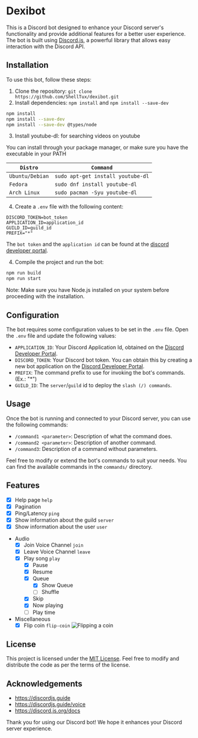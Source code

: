 # Dexibot

This is a Discord bot designed to enhance your Discord server's functionality and provide additional features for a better user experience.
The bot is built using [Discord.js](https://discord.js.org/), a powerful library that allows easy interaction with the Discord API.

## Installation

To use this bot, follow these steps:

1. Clone the repository: `git clone https://github.com/ShellTux/dexibot.git`
2. Install dependencies: `npm install` and `npm install --save-dev`
```sh
npm install
npm install --save-dev
npm install --save-dev @types/node
```
3. Install youtube-dl: for searching videos on youtube

You can install through your package manager, or make sure you have the executable in your PATH

`Distro` | `Command`
--- | ---
`Ubuntu/Debian` | `sudo apt-get install youtube-dl`
`Fedora` | `sudo dnf install youtube-dl`
`Arch Linux` | `sudo pacman -Syu youtube-dl`

4. Create a `.env` file with the following content:
```env
DISCORD_TOKEN=bot_token
APPLICATION_ID=application_id
GUILD_ID=guild_id
PREFIX="*"
```

The `bot token` and the `application id` can be found at the [discord developer portal](https://discord.com/developers/applications/).

4. Compile the project and run the bot:

```sh
npm run build
npm run start
```

Note: Make sure you have Node.js installed on your system before proceeding with the installation.

## Configuration

The bot requires some configuration values to be set in the `.env` file. Open the `.env` file and update the following values:

- `APPLICATION_ID`: Your Discord Application Id, obtained on the [Discord Developer Portal](https://discord.com/developers/applications).
- `DISCORD_TOKEN`: Your Discord bot token. You can obtain this by creating a new bot application on the [Discord Developer Portal](https://discord.com/developers/applications).
- `PREFIX`: The command prefix to use for invoking the bot's commands. (Ex.: "*")
- `GUILD_ID`: The `server`/`guild` id to deploy the `slash (/) commands`.

## Usage

Once the bot is running and connected to your Discord server, you can use the following commands:

- `/command1 <parameter>`: Description of what the command does.
- `/command2 <parameter>`: Description of another command.
- `/command3`: Description of a command without parameters.

Feel free to modify or extend the bot's commands to suit your needs. You can find the available commands in the `commands/` directory.

<!-- TODO: ## Contributing -->

## Features

- [x] Help page `help`
- [x] Pagination
- [x] Ping/Latency `ping`
- [x] Show information about the guild `server`
- [x] Show information about the user `user`
- Audio
  - [x] Join Voice Channel `join`
  - [x] Leave Voice Channel `leave`
  - [x] Play song `play`
    - [x] Pause
    - [x] Resume
    - [x] Queue
      - [x] Show Queue
      - [ ] Shuffle
    - [x] Skip
    - [x] Now playing
    - [ ] Play time
- Miscellaneous
  - [x] Flip coin `flip-coin`
  ![Flipping a coin](assets/flip-coin/coinflip.gif)

## License

This project is licensed under the [MIT License](LICENSE). Feel free to modify and distribute the code as per the terms of the license.

## Acknowledgements

- https://discordjs.guide
- https://discordjs.guide/voice
- https://discord.js.org/docs

Thank you for using our Discord bot! We hope it enhances your Discord server experience.
